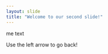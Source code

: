 ```yaml
---
layout: slide
title: "Welcome to our second slide!"
---
```

me text

Use the left arrow to go back!
